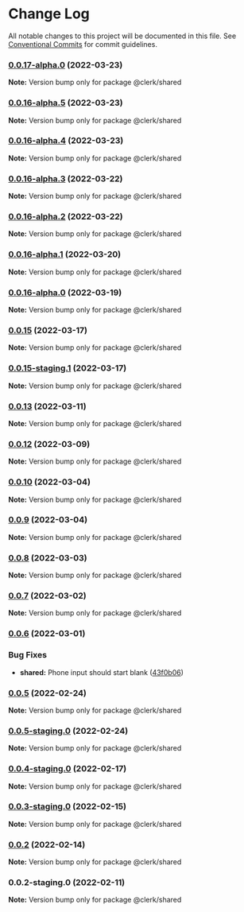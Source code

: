 # Change Log

All notable changes to this project will be documented in this file.
See [Conventional Commits](https://conventionalcommits.org) for commit guidelines.

### [0.0.17-alpha.0](https://github.com/clerkinc/clerk_docker/compare/@clerk/shared@0.0.17-staging.0...@clerk/shared@0.0.17-alpha.0) (2022-03-23)

**Note:** Version bump only for package @clerk/shared

### [0.0.16-alpha.5](https://github.com/clerkinc/clerk_docker/compare/@clerk/shared@0.0.16-alpha.4...@clerk/shared@0.0.16-alpha.5) (2022-03-23)

**Note:** Version bump only for package @clerk/shared

### [0.0.16-alpha.4](https://github.com/clerkinc/clerk_docker/compare/@clerk/shared@0.0.16-alpha.3...@clerk/shared@0.0.16-alpha.4) (2022-03-23)

**Note:** Version bump only for package @clerk/shared

### [0.0.16-alpha.3](https://github.com/clerkinc/clerk_docker/compare/@clerk/shared@0.0.16-alpha.2...@clerk/shared@0.0.16-alpha.3) (2022-03-22)

**Note:** Version bump only for package @clerk/shared

### [0.0.16-alpha.2](https://github.com/clerkinc/clerk_docker/compare/@clerk/shared@0.0.16-staging.0...@clerk/shared@0.0.16-alpha.2) (2022-03-22)

**Note:** Version bump only for package @clerk/shared

### [0.0.16-alpha.1](https://github.com/clerkinc/clerk_docker/compare/@clerk/shared@0.0.16-staging.0...@clerk/shared@0.0.16-alpha.1) (2022-03-20)

**Note:** Version bump only for package @clerk/shared

### [0.0.16-alpha.0](https://github.com/clerkinc/clerk_docker/compare/@clerk/shared@0.0.16-staging.0...@clerk/shared@0.0.16-alpha.0) (2022-03-19)

**Note:** Version bump only for package @clerk/shared

### [0.0.15](https://github.com/clerkinc/clerk_docker/compare/@clerk/shared@0.0.15-staging.1...@clerk/shared@0.0.15) (2022-03-17)

**Note:** Version bump only for package @clerk/shared

### [0.0.15-staging.1](https://github.com/clerkinc/clerk_docker/compare/@clerk/shared@0.0.15-staging.0...@clerk/shared@0.0.15-staging.1) (2022-03-17)

**Note:** Version bump only for package @clerk/shared

### [0.0.13](https://github.com/clerkinc/clerk_docker/compare/@clerk/shared@0.0.12...@clerk/shared@0.0.13) (2022-03-11)

**Note:** Version bump only for package @clerk/shared

### [0.0.12](https://github.com/clerkinc/clerk_docker/compare/@clerk/shared@0.0.12-staging.0...@clerk/shared@0.0.12) (2022-03-09)

**Note:** Version bump only for package @clerk/shared

### [0.0.10](https://github.com/clerkinc/clerk_docker/compare/@clerk/shared@0.0.9...@clerk/shared@0.0.10) (2022-03-04)

**Note:** Version bump only for package @clerk/shared

### [0.0.9](https://github.com/clerkinc/clerk_docker/compare/@clerk/shared@0.0.8...@clerk/shared@0.0.9) (2022-03-04)

**Note:** Version bump only for package @clerk/shared

### [0.0.8](https://github.com/clerkinc/clerk_docker/compare/@clerk/shared@0.0.7...@clerk/shared@0.0.8) (2022-03-03)

**Note:** Version bump only for package @clerk/shared

### [0.0.7](https://github.com/clerkinc/clerk_docker/compare/@clerk/shared@0.0.6...@clerk/shared@0.0.7) (2022-03-02)

**Note:** Version bump only for package @clerk/shared

### [0.0.6](https://github.com/clerkinc/clerk_docker/compare/@clerk/shared@0.0.5...@clerk/shared@0.0.6) (2022-03-01)

### Bug Fixes

- **shared:** Phone input should start blank ([43f0b06](https://github.com/clerkinc/clerk_docker/commit/43f0b0603608866f6b9e0a37a284c0ea72c0004b))

### [0.0.5](https://github.com/clerkinc/clerk_docker/compare/@clerk/shared@0.0.5-staging.0...@clerk/shared@0.0.5) (2022-02-24)

**Note:** Version bump only for package @clerk/shared

### [0.0.5-staging.0](https://github.com/clerkinc/clerk_docker/compare/@clerk/shared@0.0.4-staging.0...@clerk/shared@0.0.5-staging.0) (2022-02-24)

**Note:** Version bump only for package @clerk/shared

### [0.0.4-staging.0](https://github.com/clerkinc/clerk_docker/compare/@clerk/shared@0.0.3-staging.0...@clerk/shared@0.0.4-staging.0) (2022-02-17)

**Note:** Version bump only for package @clerk/shared

### [0.0.3-staging.0](https://github.com/clerkinc/clerk_docker/compare/@clerk/shared@0.0.2...@clerk/shared@0.0.3-staging.0) (2022-02-15)

**Note:** Version bump only for package @clerk/shared

### [0.0.2](https://github.com/clerkinc/clerk_docker/compare/@clerk/shared@0.0.2-staging.0...@clerk/shared@0.0.2) (2022-02-14)

**Note:** Version bump only for package @clerk/shared

### 0.0.2-staging.0 (2022-02-11)

**Note:** Version bump only for package @clerk/shared
